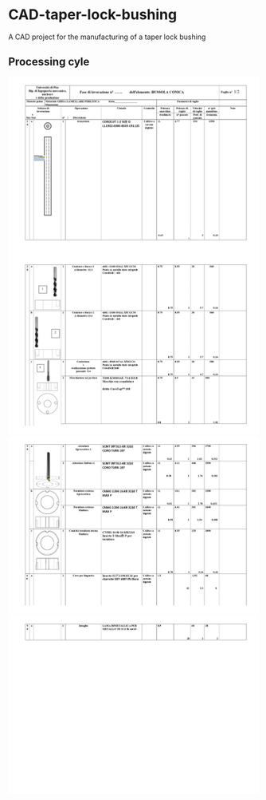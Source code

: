 # CAD-taper-lock-bushing
A CAD project for the manufacturing of a taper lock bushing

## Processing cyle

<img  src="/processing_cycle/processing-cycle_page-0001.jpg" width=800/>
<img  src="/processing_cycle/processing-cycle_page-0002.jpg" width=800/>
<img  src="/processing_cycle/processing-cycle_page-0003.jpg" width=800/>
<img  src="/processing_cycle/processing-cycle_page-0004.jpg" width=800/>



